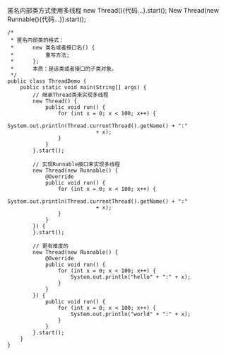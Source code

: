 匿名内部类方式使用多线程
new Thread(){代码…}.start();
New Thread(new Runnable(){代码…}).start();

	/*
	 * 匿名内部类的格式：
	 * 		new 类名或者接口名() {
	 * 			重写方法;
	 * 		};
	 * 		本质：是该类或者接口的子类对象。
	 */
	public class ThreadDemo {
		public static void main(String[] args) {
			// 继承Thread类来实现多线程
			new Thread() {
				public void run() {
					for (int x = 0; x < 100; x++) {
						System.out.println(Thread.currentThread().getName() + ":"
								+ x);
					}
				}
			}.start();

			// 实现Runnable接口来实现多线程
			new Thread(new Runnable() {
				@Override
				public void run() {
					for (int x = 0; x < 100; x++) {
						System.out.println(Thread.currentThread().getName() + ":"
								+ x);
					}
				}
			}) {
			}.start();

			// 更有难度的
			new Thread(new Runnable() {
				@Override
				public void run() {
					for (int x = 0; x < 100; x++) {
						System.out.println("hello" + ":" + x);
					}
				}
			}) {
				public void run() {
					for (int x = 0; x < 100; x++) {
						System.out.println("world" + ":" + x);
					}
				}
			}.start();
		}
	}
